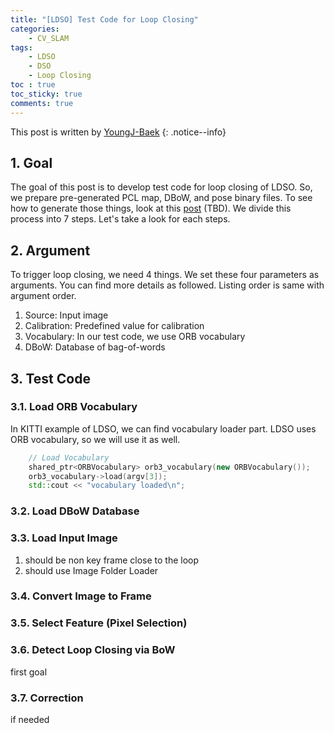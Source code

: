 ```yaml
---
title: "[LDSO] Test Code for Loop Closing"
categories:
    - CV_SLAM
tags:
    - LDSO
    - DSO
    - Loop Closing
toc : true
toc_sticky: true
comments: true
---
```

This post is written by [YoungJ-Baek](https://github.com/YoungJ-Baek)
{: .notice--info}

## 1. Goal
The goal of this post is to develop test code for loop closing of LDSO. So, we prepare pre-generated PCL map, DBoW, and pose binary files. To see how to generate those things, look at this [post]() (TBD). We divide this process into 7 steps. Let's take a look for each steps.

## 2. Argument
To trigger loop closing, we need 4 things. We set these four parameters as arguments. You can find more details as followed. Listing order is same with argument order.

1. Source: Input image
2. Calibration: Predefined value for calibration
3. Vocabulary: In our test code, we use ORB vocabulary
4. DBoW: Database of bag-of-words

## 3. Test Code
### 3.1. Load ORB Vocabulary
In KITTI example of LDSO, we can find vocabulary loader part. LDSO uses ORB vocabulary, so we will use it as well.

```cpp
    // Load Vocabulary
	shared_ptr<ORBVocabulary> orb3_vocabulary(new ORBVocabulary());
	orb3_vocabulary->load(argv[3]);
	std::cout << "vocabulary loaded\n";
```

### 3.2. Load DBoW Database
### 3.3. Load Input Image
1. should be non key frame close to the loop
2. should use Image Folder Loader
### 3.4. Convert Image to Frame
### 3.5. Select Feature (Pixel Selection)
### 3.6. Detect Loop Closing via BoW
first goal
### 3.7. Correction
if needed